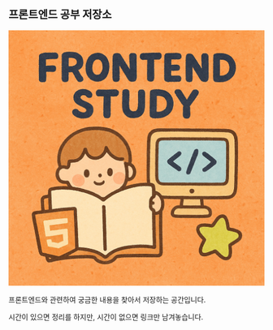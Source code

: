 ## 프론트엔드 공부 저장소

![alt text](STUDY_FE_WEB/cover-image.png)

프론트엔드와 관련하여 궁금한 내용을 찾아서 저장하는 공간입니다.

시간이 있으면 정리를 하지만, 시간이 없으면 링크만 남겨놓습니다.

